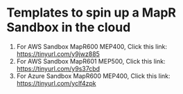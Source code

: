 # Templates to spin up a MapR Sandbox in the cloud

1. For AWS Sandbox MapR600 MEP400, Click this link: https://tinyurl.com/y9jwz885
2. For AWS Sandbox MapR601 MEP500, Click this link: https://tinyurl.com/y9s37cbd
2. For Azure Sandbox MapR600 MEP400, Click this link: https://tinyurl.com/yclf4zpk
